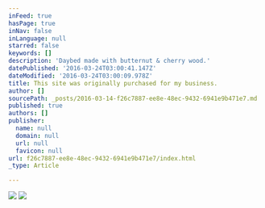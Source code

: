 ```yaml
---
inFeed: true
hasPage: true
inNav: false
inLanguage: null
starred: false
keywords: []
description: 'Daybed made with butternut & cherry wood.'
datePublished: '2016-03-24T03:00:41.147Z'
dateModified: '2016-03-24T03:00:09.978Z'
title: This site was originally purchased for my business.
author: []
sourcePath: _posts/2016-03-14-f26c7887-ee8e-48ec-9432-6941e9b471e7.md
published: true
authors: []
publisher:
  name: null
  domain: null
  url: null
  favicon: null
url: f26c7887-ee8e-48ec-9432-6941e9b471e7/index.html
_type: Article

---
```

![](https://the-grid-user-content.s3-us-west-2.amazonaws.com/bfd62ce6-4687-4bab-b00b-c3364c65e09b.png)
![](https://the-grid-user-content.s3-us-west-2.amazonaws.com/712c21c3-7e42-42b4-b61e-e8a0d7e2d941.png)